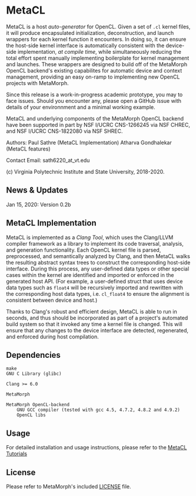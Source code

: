 # MetaCL

MetaCL is a host *auto-generator* for OpenCL. Given a set of `.cl` kernel files, it will produce encapsulated initialization, deconstruction, and launch wrappers for each kernel function it encounters. In doing so, it can ensure the host-side kernel interface is automatically consistent with the device-side implementation, *at compile time*, while simultaneously reducing the total effort spent manually implementing boilerplate for kernel management and launches. These wrappers are designed to build off of the MetaMorph OpenCL backend's existing capabilites for automatic device and context management, providing an easy on-ramp to implementing new OpenCL projects with MetaMorph.

Since this release is a work-in-progress academic prototype, you may to face issues. Should you encounter any, please open a GitHub issue with details of your environnment and a minimal working example. 

MetaCL and underlying components of the MetaMorph OpenCL backend have been supported in part by NSF I/UCRC CNS-1266245 via NSF CHREC, and NSF I/UCRC CNS-1822080 via NSF SHREC.


Authors:
	Paul Sathre (MetaCL Implementation)
	Atharva Gondhalekar (MetaCL features)
	
	
Contact Email: 
	sath6220_at_vt.edu	

(c) Virginia Polytechnic Institute and State University, 2018-2020.


## News & Updates

Jan 15, 2020: Version 0.2b



## MetaCL Implementation

MetaCL is implemented as a *Clang Tool*, which uses the Clang/LLVM compiler framework as a library to implement its code traversal, analysis, and generation functionality. Each OpenCL kernel file is parsed, preprocessed, and semantically analyzed by Clang, and then MetaCL walks the resulting abstract syntax trees to construct the corresponding host-side interface. During this process, any user-defined data types or other special cases within the kernel are identified and imported or enforced in the generated host API. (For example, a user-defined struct that uses device data types such as `float4` will be recursively imported and rewritten with the corresponding host data types, i.e. `cl_float4` to ensure the alignment is consistent between device and host.)

Thanks to Clang's robust and efficient design, MetaCL is able to run in seconds, and thus should be incorporated as part of a project's automated build system so that it invoked any time a kernel file is changed. This will ensure that any changes to the device interface are detected, regenerated, and enforced during host compilation.



## Dependencies

	make
	GNU C Library (glibc)
	
	Clang >= 6.0
	
	MetaMorph
	
	MetaMorph OpenCL-backend
		GNU GCC compiler (tested with gcc 4.5, 4.7.2, 4.8.2 and 4.9.2)
		OpenCL libs


## Usage

For detailed installation and usage instructions, please refer to the [MetaCL Tutorials](./docs/tutorials/README.md)


## License 

Please refer to MetaMorph's included [LICENSE](../../LICENSE) file.

